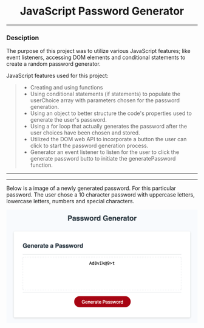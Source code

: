 <h1 align="center">JavaScript  Password Generator</h1>

---

### Desciption

The purpose of this project was to utilize various JavaScript features; like event listeners, accessing DOM elements and conditional statements to create a random password generator.

JavaScript features used for this project:

> - Creating and using functions
> - Using conditional statements (if statements) to populate the userChoice array with parameters chosen for the password generation.
> - Using an object to better structure the code's properties used to generate the user's password.
> - Using a for loop that actually generates the password after the user choices have been chosen and stored.
> - Utilized the DOM web API to incorporate a button the user can click to start the password generation process.
> - Generator an event listener to listen for the user to click the generate password butto to initiate the generatePassword function.

---

---

Below is a image of a newly generated password. For this particular password. The user chose a 10 character password with uppercase letters, lowercase letters, numbers and special characters.

![Newly Generated Password](/assets/images/passgen1.png)
